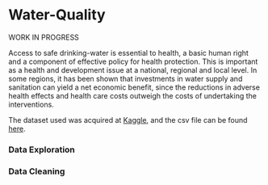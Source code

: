# Water-Quality
WORK IN PROGRESS

Access to safe drinking-water is essential to health, a basic human right and a component of effective policy for health protection. This is important as a health and development issue at a national, regional and local level. In some regions, it has been shown that investments in water supply and sanitation can yield a net economic benefit, since the reductions in adverse health effects and health care costs outweigh the costs of undertaking the interventions. 



The dataset used was acquired at [Kaggle](https://www.kaggle.com/adityakadiwal/water-potability?select=water_potability.csv), and the csv file can be found [here](https://github.com/julie9843/Water-Quality/blob/main/water_potability.csv). 


### Data Exploration 


### Data Cleaning 
